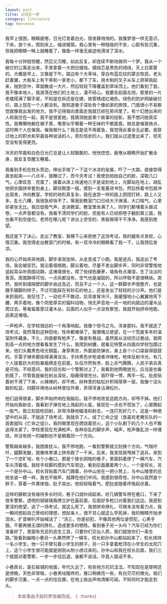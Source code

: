 ```yaml
---
layout: post
title: 记汤生一梦
category: literature
tag: Nonsense
---
```


我早上很困，眼睛疲倦，日光灯发着白光，宿舍静悄悄的。我像梦游一样无意识，下床，放个水，爬到床上，缩进被窝。我心里有一种隐隐的不安，心脏有些沉重，但我把眼睛一眯上就睡着了，像鱼一样毫无痕迹地滑进了深水。

我每十分钟就惊醒，然后又沉睡，如此反复，却连续不断地做同一个梦。我从一个破烂的公寓走出来，手里拿着一大把白蜡烛，蜡烛芯是黑色的绒线，天上白蒙蒙的，大概是早上，又像是下午。路边有个大草垛，穿白布蓝花纹的蒙古牧民。老头赶着骡，大板车上有干草和一家老小，都下了车，用木制的叉子从车上把草挑起来，抛到空中，草就散成一大片，然后轻轻下降覆盖到草垛顶上。他们看到了我，我不像本地人，我游荡在他们的土地上，漫不经心。我要去前面左拐，那里的一片老楼搭满了脚手架，不知是在拆还是在建，铁管锈成红褐色，绿色的防护网破破烂烂，路上现在一个人都没有。我知道巷子深处有个像如家的旅馆，门面很小不易察觉就像我出发的地方。我不记得我向里面走我就已经在房间里了。有个幻想出来的人和我住在一起，我不是很爱她，我猜测她是某个故事的投影，我不想问她真实性。我懒懒地躺在被子里，嘴里似乎嚼着一种无味的干脆面食。她总是催我快点，这时两个人在催我。催我做什么？我总是说不用着急，我觉得此事全无必要。我穿过地上的积水和早晨各种说话的人，奇形怪状的人，我们就从过道里出来了，但天空没有变得更亮。

冷天的早晨和白色日光灯总是让人轻飘飘的，恍恍惚惚，疲倦从眼睛开始扩散全身，我反复惊醒又睡着。

我看到手机在枕头旁边，伸出手按了一下这个冰凉的金属，吓了一大跳，直接惊得直坐起来——八点半，我睡过了，而今天考试！我使劲拍拍自己的脸，深吸几口气，心里叹息：完蛋了，接着从床上快速地几乎是滚到地上，光脚站在地上，胡乱地把衣服拼命套到身上，脚往鞋里一插，摸到一支笔塞进书包，然后拎着书包就冲出宿舍，冲向教室。学校的地形真复杂，我在迷宫一样的路上团团打转，路上人又多，乱七八糟，我很急却快不了。等我到教室门口已经大汗淋漓，大口喘气，心里却紧张无比。我压低吸气声，走进教室。教室里坐满了人，同学们都埋着头做试卷，一点声音都没有。我看不清同学们的脸，但是有人已经把卷子翻到第三面，我也看不到空座位。老师在哪儿呢？讲台上空空的，黑板擦得干干净净。我感到绝望。

我还是下了决心，走出了教室，我横下心来拒绝了这场考试。我的腿有点发软，心情沉重。我觉得走出教室门的时候，有一双冷冷的眼睛看了我一下，让我颈后发凉。

我的心开始突突地跳，脚步渐渐加快，从走变成了小跑。我是逃兵，我逃出了考场，我会被惩罚。我沿着墙根跑，脚尖着地，尽量不发出脚步声，同时非常警惕地竖起耳朵听周围动静。这堵墙很长，爬了些绿色藤萝，墙角有点潮湿，生了淡淡的青苔。周围静得可怕，一点风都没有，空气也是凝固的，所以呼吸不是很畅快。突然，我听到墙隔壁的脚步由远及近，而且不止一个人，这一群脚步声很整齐，也是蹑手蹑脚的样子，不过可能踩在有砂石的地上，还是发出了轻轻的沙沙声。他们是来抓我的。我怔住了，一动也不不敢动，后背直冒冷汗。我缓慢地小心翼翼地弯下腰，两手着地，像个肉垫厚实的猫科动物，悄无声息地一点一地的向路边的灌木丛爬过去。等匍匐着穿过灌木丛，后面的人似乎一点没有察觉，我就开始拼命地跑，逃离这堵墙。

一声枪声，在学校很远的一个角落响起。我像个惊弓之鸟，浑身颤抖。我不就逃了场考试，竟然落到这种田地，性命都难保了。我懊悔又绝望，在一个荒废多年的温室附件藏身。不久，四面都有枪声了，像是有巷战，虽然我从没经历过巷战。我爬到高一点的地方想看看发生了什么，我爬到树腰，就看见特警从四面向学校包围过来，他们头戴黑色哑光钢盔，身穿黑衣，外面是防弹衣，身上各个小口袋装得鼓鼓的，手雷子弹夹都挂得满满当当，手持黑色步枪或者冲锋枪，枪体反射冷光，有几个人提着巨大的防暴盾牌走在前面，队伍尽然有序，脸上杀气腾腾，人民子弟兵真是可怕。不经意间，我的目光和一个警察对上了，我看到他两眼放光，应当是也看到我了，尽管我是躲在树丛深处，隐蔽得很充分。我吓得一愣，两手一松，肚皮贴着树干滑了下来，火辣辣的，却不疼。树林里的枯松针积得厚厚一层，我像个没头脑的松鼠，四脚并用地从树林里往外窜，弄得浑身沾满松针。

他们追得很紧，脚步声始终响在我脑后。我不停地改变逃跑方向，却甩不掉。他们开始向我射击，我看到子弹在地上溅起的火星。我现在一点也不慌张了，心里腾起一股气，我立刻拔枪回射，非常冷静地瞄准和射击，一连打死好几个。这是一种绝望中的从容，不就逃了场考试，我就杀了人，成了亡命之徒（我喜欢老鹰乐队的一首歌就叫《亡命之徒》）。我的眼里现在燃烧着怒火，这个小队剩下的几个人也不敢追得太紧了。学校里现在充满枪声，各种杂乱的脚步声，喊声，枪声像乱流一样缠绕，并没有统一的编制也不是朝着同一个方向。

警察越来越多，我困兽犹斗。我不停地跑，一看到警察就立刻换个方向，气喘吁吁，腿脚发酸，就像体育课上拼命跑了一千米。后来，我发现我甩掉了追兵，来到了一个空旷地，有个小巷口，那是个狭长阴暗的巷子，里面斜着停了一辆汽车，汽车头顶着墙。我轻手轻脚的摸到汽车旁边，看到后面藏着两个人，一个是校长，另一个是孙中山。校长背贴着汽车门蹲着，孙中山坐在一把小凳上，与中山陵里的总统坐姿一模一样。我也不做声，就蹲在他们中间。我感到很奇怪，孙中山竟然是个胖子，穿着一件黄体恤，肚子突出，他轻轻喘着气，肥肚皮随着呼吸起伏着。

这样的静默没有维持多长时间，巷子口就吵闹起来。好几辆警车停在巷口，下来了很多警察，透明的钢玻璃盾牌立护在最前面，后面好多枪口对着我们这边。我感到更深的绝望，逃了一场考试，就这么死了。我想拼命挣扎，可根本没有着力点，我一瞬间想起自己曾经的理想，想起亲人，很不甘心就这么早死掉，我的眼睛开始渗泪水。扩音喇叭开始喊话了：“汤三，你是初犯，不像其他两位是惯犯，心黑手狠。不要再做无谓的挣扎，造成更多的牺牲。看到巷子另一头吗？汽车已经为你们准备好了，里面有充足的逃生工具，只要你们交出人质，我们就放你们一条生路。”我看到幽暗小巷另一头果然停了一辆车，校长和孙中山都站起来了，校长挟持一名小学生，他一只手臂勾着小学生的脖子，另一只手拿着枪顶在小学生的太阳穴上，这个小学生很可能就是刚刚从附小虏过来的。孙中山和我在校长后面，我们三个就面对着警察，一步一步往后退，谁都不说话，毕竟人狠话不多。

小巷真长，是石板铺的地面，年代久远了，有些地方坑坑洼洼。不知现在是黎明还是傍晚，天色非常暗，小巷黑咕隆咚的，巷口稍微亮一些，有白茫茫的微光。我们的脚步沉重，一点一点的往后挪，在地上拖出声响清晰可闻，不知何时才能走到头。

> 本故事由子路的梦改编而成。
{: .thanks}
